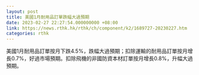 ```yaml
---
layout: post
title: 美國1月耐用品訂單跌幅大過預期
date: 2023-02-27 22:27:54.000000000 +08:00
link: https://news.rthk.hk/rthk/ch/component/k2/1689727-20230227.htm
categories: rthk
---
```


美國1月耐用品訂單按月下跌4.5%，跌幅大過預期；扣除運輸的耐用品訂單按月增長0.7%，好過市場預期。扣除飛機的非國防資本材訂單按月增長0.8%，升幅大過預期。
